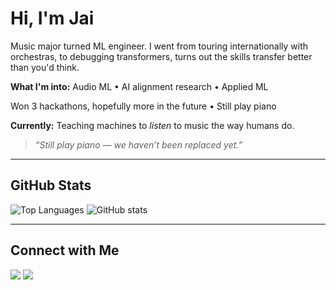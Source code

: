# Hi, I'm Jai

Music major turned ML engineer. 
I went from touring internationally with orchestras, to debugging transformers, turns out the skills transfer 
better than you'd think.

**What I'm into:** Audio ML • AI alignment research • Applied ML

Won 3 hackathons, hopefully more in the future • Still play piano 

**Currently:** Teaching machines to *listen* to music the way humans do.

> *“Still play piano — we haven’t been replaced yet.”*
---

## GitHub Stats

![Top Languages](https://github-readme-stats.vercel.app/api/top-langs/?username=Jai-Dhiman&layout=compact&theme=radical&hide_border=true) 
![GitHub stats](https://github-readme-stats.vercel.app/api?username=Jai-Dhiman&show_icons=true&theme=radical&hide_border=true)  

---

## Connect with Me

<p align="left">
  <a href="https://www.linkedin.com/in/jai-d"><img src="https://img.shields.io/badge/LinkedIn-0A66C2?style=for-the-badge&logo=linkedin&logoColor=white"/></a>
  <a href="https://www.jaidhiman.com"><img src="https://img.shields.io/badge/Website-121212?style=for-the-badge&logo=firefox&logoColor=white"/></a>
</p>

